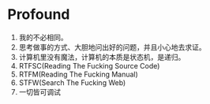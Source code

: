 # Profound

1. 我的不必相同。
1. 思考做事的方式、大胆地问出好的问题，并且小心地去求证。
1. 计算机里没有魔法，计算机的本质是状态机，是递归。
1. RTFSC(Reading The Fucking Source Code)
1. RTFM(Reading The Fucking Manual)
1. STFW(Search The Fucking Web)
1. 一切皆可调试
